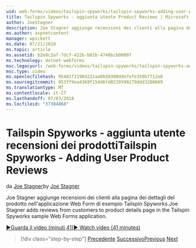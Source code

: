 ```yaml
---
uid: web-forms/videos/tailspin-spyworks/tailspin-spyworks-adding-user-product-reviews
title: Tailspin Spyworks - aggiunta utente Product Reviews | Microsoft Docs
author: JoeStagner
description: Joe Stagner aggiunge recensioni dei clienti alla pagina dei dettagli del prodotto nell'applicazione Web Form di esempio Tailspin Spyworks.
ms.author: aspnetcontent
manager: wpickett
ms.date: 07/21/2010
ms.topic: article
ms.assetid: b2e8c3af-7dcf-432b-b01b-4740bcb00897
ms.technology: dotnet-webforms
msc.legacyurl: /web-forms/videos/tailspin-spyworks/tailspin-spyworks-adding-user-product-reviews
msc.type: video
ms.openlocfilehash: 95481f2190d231aa0b50308dde7efe350b7712e8
ms.sourcegitcommit: 953ff9ea4369f154d6fd0239599279ddd3280009
ms.translationtype: MT
ms.contentlocale: it-IT
ms.lasthandoff: 07/03/2018
ms.locfileid: "37384868"
---
```

<a name="tailspin-spyworks---adding-user-product-reviews"></a><span data-ttu-id="33308-103">Tailspin Spyworks - aggiunta utente recensioni dei prodotti</span><span class="sxs-lookup"><span data-stu-id="33308-103">Tailspin Spyworks - Adding User Product Reviews</span></span>
====================
<span data-ttu-id="33308-104">da [Joe Stagner](https://github.com/JoeStagner)</span><span class="sxs-lookup"><span data-stu-id="33308-104">by [Joe Stagner](https://github.com/JoeStagner)</span></span>

<span data-ttu-id="33308-105">Joe Stagner aggiunge recensioni dei clienti alla pagina dei dettagli del prodotto nell'applicazione Web Form di esempio Tailspin Spyworks.</span><span class="sxs-lookup"><span data-stu-id="33308-105">Joe Stagner adds reviews from customers to product details page in the Tailspin Spyworks sample Web Forms application.</span></span>

[<span data-ttu-id="33308-106">&#9654;Guarda il video (minuti 41)</span><span class="sxs-lookup"><span data-stu-id="33308-106">&#9654; Watch video (41 minutes)</span></span>](https://channel9.msdn.com/Blogs/ASP-NET-Site-Videos/tailspin-spyworks-adding-user-product-reviews)

> [!div class="step-by-step"]
> <span data-ttu-id="33308-107">[Precedente](tailspin-spyworks-final-check-out.md)
> [Successivo](tailspin-spyworks-displaying-user-reviews.md)</span><span class="sxs-lookup"><span data-stu-id="33308-107">[Previous](tailspin-spyworks-final-check-out.md)
[Next](tailspin-spyworks-displaying-user-reviews.md)</span></span>
